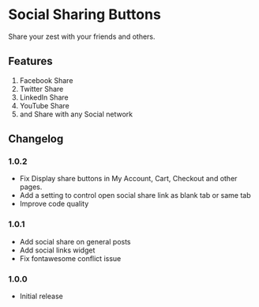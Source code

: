 # Social Sharing Buttons

Share your zest with your friends and others.

## Features

1. Facebook Share
2. Twitter Share
3. LinkedIn Share
4. YouTube Share
5. and Share with any Social network

## Changelog

### 1.0.2

- Fix Display share buttons in My Account, Cart, Checkout and other pages.
- Add a setting to control open social share link as blank tab or same tab
- Improve code quality

### 1.0.1

- Add social share on general posts
- Add social links widget
- Fix fontawesome conflict issue

### 1.0.0

- Initial release
